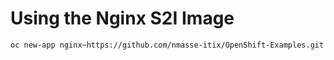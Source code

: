 # Using the Nginx S2I Image

```sh
oc new-app nginx~https://github.com/nmasse-itix/OpenShift-Examples.git --context-dir=Nginx-S2I-Image --name hello-world
```